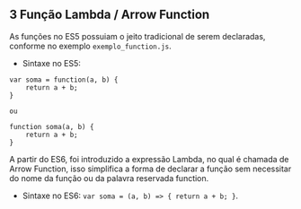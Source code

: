 ## 3 Função Lambda / Arrow Function

As funções no ES5 possuiam o jeito tradicional de serem declaradas, conforme no exemplo ``exemplo_function.js``.

* Sintaxe no ES5:
```
var soma = function(a, b) {
    return a + b;
}

ou 

function soma(a, b) {
    return a + b;
}
```

A partir do ES6, foi introduzido a expressão Lambda, no qual é chamada de Arrow Function, isso simplifica a forma de declarar a função sem necessitar do nome da função ou da palavra reservada function. 

* Sintaxe no ES6: ``var soma = (a, b) => { return a + b; }``.
